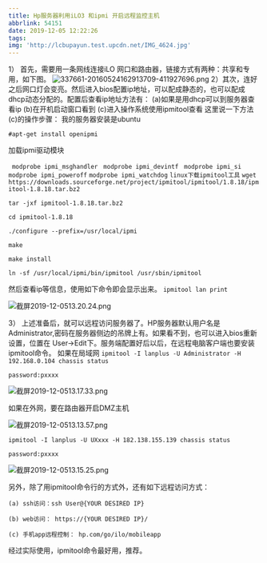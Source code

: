 ```yaml
---
title: Hp服务器利用iLO3 和ipmi 开启远程监控主机
abbrlink: 54151
date: 2019-12-05 12:22:26
tags:
img: 'http://lcbupayun.test.upcdn.net/IMG_4624.jpg'
---
```

1） 首先，需要用一条网线连接iLO 网口和路由器，链接方式有两种：共享和专用，如下图。
![337661-20160524162913709-411927696.png](http://lcbupayun.test.upcdn.net/static/3dbc81b99c539bfe71dac6a93ef13271.png)
2）其次，连好之后网口灯会变亮。然后进入bios配置ip地址，可以配成静态的，也可以配成dhcp动态分配的。配置后查看ip地址方法有：
(a)如果是用dhcp可以到服务器查看ip   (b)在开机启动窗口看到    (c)进入操作系统使用ipmitool查看
这里说一下方法(c)的操作步骤：
我的服务器安装是ubuntu

`#apt-get install openipmi`

加载ipmi驱动模块

` modprobe ipmi_msghandler`
` modprobe ipmi_devintf`
` modprobe ipmi_si`
` modprobe ipmi_poweroff`
`modprobe ipmi_watchdog`
`linux下载ipmitool工具`
`wget https://downloads.sourceforge.net/project/ipmitool/ipmitool/1.8.18/ipmitool-1.8.18.tar.bz2`

`tar -jxf ipmitool-1.8.18.tar.bz2 `

`cd ipmitool-1.8.18`

`./configure --prefix=/usr/local/ipmi`

`make`

`make install`

`ln -sf /usr/local/ipmi/bin/ipmitool /usr/sbin/ipmitool`

然后查看ip等信息，使用如下命令即会显示出来。
`ipmitool lan print`

![截屏2019-12-0513.20.24.png](http://lcbupayun.test.upcdn.net/static/42a3206ad247240537da3fa0e1d9ce32.png)



3） 上述准备后，就可以远程访问服务器了。HP服务器默认用户名是Administrator,密码在服务器侧边的吊牌上有。如果看不到，也可以进入bios重新设置，位置在 User->Edit下。服务端配置好后以后，在远程电脑客户端也要安装ipmitool命令。
如果在局域网
`ipmitool -I lanplus -U Administrator -H 192.168.0.104 chassis status`

`password:pxxxx`

![截屏2019-12-0513.17.33.png](http://lcbupayun.test.upcdn.net/static/2d03fbc2d73c34c930fda67af33687b3.png)



如果在外网，要在路由器开启DMZ主机

![截屏2019-12-0513.13.57.png](http://lcbupayun.test.upcdn.net/static/153e8febe0c10c2b78ff83f704634cf1.png)

`ipmitool -I lanplus -U UXxxx -H 182.138.155.139 chassis status`

`password:pxxxx`

![截屏2019-12-0513.15.25.png](http://lcbupayun.test.upcdn.net/static/b5a1e207579ab6b422a8b30a312c361c.png)

另外，除了用ipmitool命令行的方式外，还有如下远程访问方式：

    (a) ssh访问：ssh User@{YOUR DESIRED IP}

    (b) web访问： https://{YOUR DESIRED IP}/   

    (c) 手机app远程控制： hp.com/go/ilo/mobileapp
经过实际使用，ipmitool命令最好用，推荐。    





